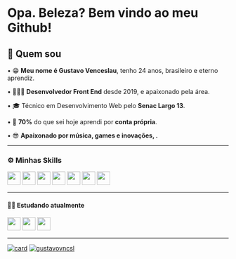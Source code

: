 # Opa. Beleza? Bem vindo ao meu Github!

## 🧐 Quem sou 

• 😁 **Meu nome é Gustavo Venceslau**, tenho 24 anos, brasileiro e eterno aprendiz. 

• 👨🏽‍💻 **Desenvolvedor Front End** desde 2019, e apaixonado pela área.

• 🎓 Técnico em Desenvolvimento Web pelo **Senac Largo 13**.

• 🚀 **70%** do que sei hoje aprendi  por **conta própria**.

• 😎 **Apaixonado por música, games e inovações, .**

---
### ⚙ Minhas Skills
<img src="https://cdn.jsdelivr.net/gh/devicons/devicon/icons/html5/html5-original.svg" width="30"/> <img src="https://cdn.jsdelivr.net/gh/devicons/devicon/icons/css3/css3-original.svg" width="30"/> <img src="https://cdn.jsdelivr.net/gh/devicons/devicon/icons/javascript/javascript-original.svg" width="30"/> <img src="https://cdn.jsdelivr.net/gh/devicons/devicon/icons/bootstrap/bootstrap-plain.svg" width="30"/> <img src="https://cdn.jsdelivr.net/gh/devicons/devicon/icons/php/php-original.svg" width="30"/> <img src="https://cdn.jsdelivr.net/gh/devicons/devicon/icons/dart/dart-original.svg" width="30"/> <img src="https://cdn.jsdelivr.net/gh/devicons/devicon/icons/flutter/flutter-original.svg" width="30"/>

---
#### 📖🚀 Estudando atualmente
<img src="https://cdn.jsdelivr.net/gh/devicons/devicon/icons/dart/dart-original.svg" width="30"/> <img src="https://cdn.jsdelivr.net/gh/devicons/devicon/icons/flutter/flutter-original.svg" width="30"/> <img src="https://cdn.jsdelivr.net/gh/devicons/devicon/icons/javascript/javascript-original.svg" width="30"/>

--- 
[![card](https://github-readme-stats.vercel.app/api?username=gustavovncsl&theme=default)](https://github.com/gustavovncsl/)  [![gustavovncsl](https://github-readme-stats.vercel.app/api/top-langs/?username=gustavovncsl&hide=html&layout=compact&theme=default)](https://github.com/gustavovncsl/)





